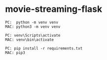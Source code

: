 # movie-streaming-flask

```
PC:  python -m venv venv
MAC: python3 -m venv venv
```

```
PC: venv\Scripts\activate
MAC: venv\bin\activate
```

```
PC: pip install -r requirements.txt
MAC: pip3
```
